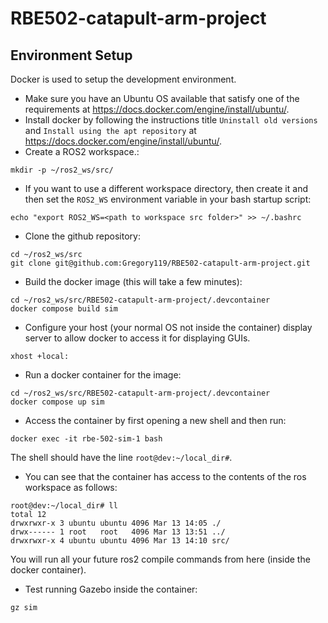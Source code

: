 # RBE502-catapult-arm-project

## Environment Setup

Docker is used to setup the development environment.

- Make sure you have an Ubuntu OS available that satisfy one of the requirements
  at https://docs.docker.com/engine/install/ubuntu/.
- Install docker by following the instructions title `Uninstall old versions`
  and `Install using the apt repository` at
  https://docs.docker.com/engine/install/ubuntu/.
- Create a ROS2 workspace.:
``` shell
mkdir -p ~/ros2_ws/src/
```
- If you want to use a different workspace directory, then create it and then set the `ROS2_WS` environment variable in your bash startup script:

``` shell
echo "export ROS2_WS=<path to workspace src folder>" >> ~/.bashrc
```
- Clone the github repository:

``` shell
cd ~/ros2_ws/src
git clone git@github.com:Gregory119/RBE502-catapult-arm-project.git
```
- Build the docker image (this will take a few minutes):

``` shell
cd ~/ros2_ws/src/RBE502-catapult-arm-project/.devcontainer
docker compose build sim
```
- Configure your host (your normal OS not inside the container) display server
  to allow docker to access it for displaying GUIs.

``` shell
xhost +local:
```
- Run a docker container for the image:

``` shell
cd ~/ros2_ws/src/RBE502-catapult-arm-project/.devcontainer
docker compose up sim
```
- Access the container by first opening a new shell and then run:

``` shell
docker exec -it rbe-502-sim-1 bash
```
The shell should have the line `root@dev:~/local_dir#`.
- You can see that the container has access to the contents of the ros workspace as follows:

``` shell
root@dev:~/local_dir# ll
total 12
drwxrwxr-x 3 ubuntu ubuntu 4096 Mar 13 14:05 ./
drwx------ 1 root   root   4096 Mar 13 13:51 ../
drwxrwxr-x 4 ubuntu ubuntu 4096 Mar 13 14:10 src/
```
You will run all your future ros2 compile commands from here (inside the docker container).
- Test running Gazebo inside the container:

``` shell
gz sim
```

